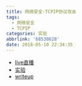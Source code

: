```yaml
---
title: 网络安全-TCPIP协议攻击
tags:
  - 网络安全
  - TCPIP
categories: 实验
abbrlink: '68538628'
date: 2018-05-10 22:34:35
---
```


- [live直播](https://www.zhihu.com/lives/970626809314852864)
- [实验](http://www.cis.syr.edu/~wedu/seed/Labs_12.04/Networking/TCPIP/)
- [writeup](https://zhuanlan.zhihu.com/p/36436664)
